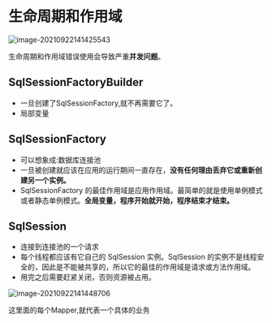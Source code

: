 

# 生命周期和作用域

![image-20210922141425543](C:\Users\yhy\AppData\Roaming\Typora\typora-user-images\image-20210922141425543.png)

生命周期和作用域错误使用会导致严重**并发问题**。

## SqlSessionFactoryBuilder

- 一旦创建了SqlSessionFactory,就不再需要它了。
- 局部变量



## SqlSessionFactory

- 可以想象成:数据库连接池
- 一旦被创建就应该在应用的运行期间一直存在，**没有任何理由丢弃它或重新创建另一个实例。**          
- SqlSessionFactory 的最佳作用域是应用作用域。最简单的就是使用单例模式或者静态单例模式。**全局变量，程序开始就开始，程序结束才结束。**



## SqlSession

- 连接到连接池的一个请求
- 每个线程都应该有它自己的 SqlSession 实例。SqlSession          的实例不是线程安全的，因此是不能被共享的，所以它的最佳的作用域是请求或方法作用域。
- 用完之后需要赶紧关闭，否则资源被占用。

![image-20210922141448706](C:\Users\yhy\AppData\Roaming\Typora\typora-user-images\image-20210922141448706.png)

这里面的每个Mapper,就代表一个具体的业务